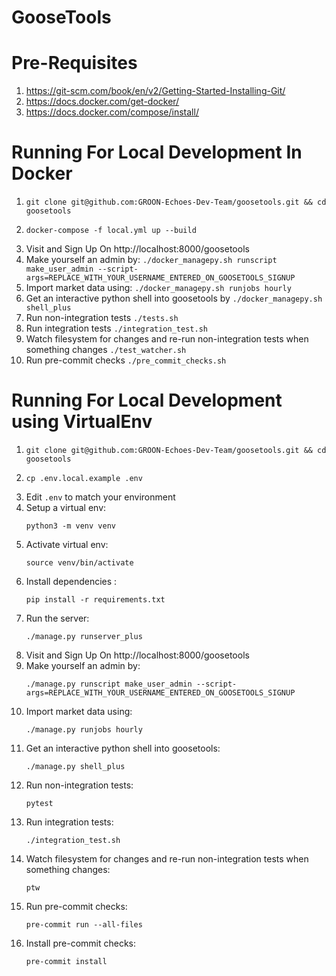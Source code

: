 # GooseTools

# Pre-Requisites
1. https://git-scm.com/book/en/v2/Getting-Started-Installing-Git/
2. https://docs.docker.com/get-docker/
3. https://docs.docker.com/compose/install/

# Running For Local Development In Docker
1. ```git clone git@github.com:GROON-Echoes-Dev-Team/goosetools.git && cd goosetools```
2.
    ```
    docker-compose -f local.yml up --build
    ```
3. Visit and Sign Up On http://localhost:8000/goosetools
4. Make yourself an admin by: ```./docker_managepy.sh runscript make_user_admin --script-args=REPLACE_WITH_YOUR_USERNAME_ENTERED_ON_GOOSETOOLS_SIGNUP```
5. Import market data using: ```./docker_managepy.sh runjobs hourly```
6. Get an interactive python shell into goosetools by ```./docker_managepy.sh shell_plus```
7. Run non-integration tests ```./tests.sh```
8. Run integration tests ```./integration_test.sh```
9. Watch filesystem for changes and re-run non-integration tests when something changes ```./test_watcher.sh```
10. Run pre-commit checks ```./pre_commit_checks.sh```

# Running For Local Development using VirtualEnv
1. ```git clone git@github.com:GROON-Echoes-Dev-Team/goosetools.git && cd goosetools```
2.
    ```
    cp .env.local.example .env
    ```
3. Edit ```.env``` to match your environment
4. Setup a virtual env:
    ```
    python3 -m venv venv
    ```
5. Activate virtual env:
    ```
    source venv/bin/activate
    ```
6. Install dependencies :
    ```
    pip install -r requirements.txt
    ```
7. Run the server:
    ```
    ./manage.py runserver_plus
    ```
8. Visit and Sign Up On http://localhost:8000/goosetools
9. Make yourself an admin by:
    ```
    ./manage.py runscript make_user_admin --script-args=REPLACE_WITH_YOUR_USERNAME_ENTERED_ON_GOOSETOOLS_SIGNUP
    ```
10. Import market data using:
    ```
    ./manage.py runjobs hourly
    ```
11. Get an interactive python shell into goosetools:
    ```
    ./manage.py shell_plus
    ```
12. Run non-integration tests:
    ```
    pytest
    ```
13. Run integration tests:
    ```
    ./integration_test.sh
    ```
14. Watch filesystem for changes and re-run non-integration tests when something changes:
    ```
    ptw
    ```
15. Run pre-commit checks:
    ```
    pre-commit run --all-files
    ```
16. Install pre-commit checks:
    ```
    pre-commit install
    ```
